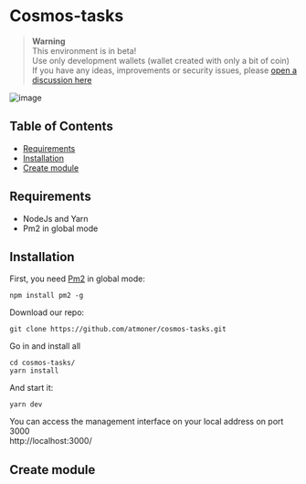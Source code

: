 # Cosmos-tasks

> __Warning__  
This environment is in beta!  
Use only development wallets (wallet created with only a bit of coin)  
If you have any ideas, improvements or security issues, please [open a discussion here](https://github.com/atmoner/cosmos-tasks/discussions/new)

![image](https://user-images.githubusercontent.com/1071490/185205069-fdb43529-b297-43c8-841e-1051e7bf89e3.png)


## Table of Contents

*   [Requirements](#requirements "Requirements")
*   [Installation](#installation "Installation")
*   [Create module](#create-module "Create module")

## Requirements

* NodeJs and Yarn
* Pm2 in global mode

## Installation

First, you need [Pm2](https://pm2.keymetrics.io) in global mode: 
```
npm install pm2 -g
```

Download our repo:
```
git clone https://github.com/atmoner/cosmos-tasks.git
```

Go in and install all
```
cd cosmos-tasks/ 
yarn install
```

And start it:
```
yarn dev
```

You can access the management interface on your local address on port 3000  
http://localhost:3000/

## Create module
